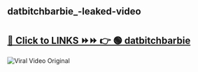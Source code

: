 
 ## datbitchbarbie_-leaked-video 

# <h2><a href="https://clipsfans.com/datbitchbarbie_&ref=git">🔗 Click to LINKS ⏩⏩ 👉 🟢 datbitchbarbie  </a></h2>

<a href="https://clipsfans.com/datbitchbarbie_&ref=git" rel="nofollow" data-target="animated-image.originalLink"><img src="https://i.ibb.co.com/xMMVF88/686577567.gif" alt="Viral Video Original" style="max-width: 100%; display: inline-block;" data-target="animated-image.originalImage"></a>
